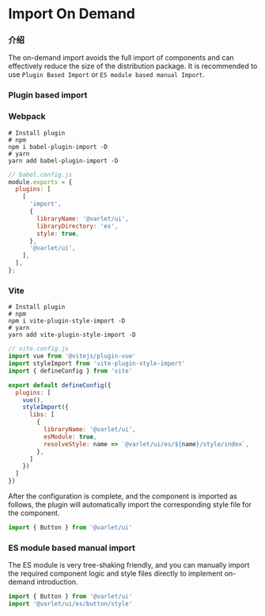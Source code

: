 # Import On Demand

### 介绍
The on-demand import avoids the full import of components and can effectively reduce the size of the distribution package.
It is recommended to use `Plugin Based Import` or `ES module based manual Import`.

### Plugin based import

### Webpack
```shell
# Install plugin
# npm
npm i babel-plugin-import -D 
# yarn
yarn add babel-plugin-import -D
```

```js
// babel.config.js
module.exports = {
  plugins: [
    [
      'import',
      {
        libraryName: '@varlet/ui',
        libraryDirectory: 'es',
        style: true,
      },
      '@varlet/ui',
    ],
  ],
};
```

### Vite

```shell
# Install plugin
# npm
npm i vite-plugin-style-import -D 
# yarn
yarn add vite-plugin-style-import -D
```

```js
// vite.config.js
import vue from '@vitejs/plugin-vue'
import styleImport from 'vite-plugin-style-import'
import { defineConfig } from 'vite'

export default defineConfig({
  plugins: [
    vue(),
    styleImport({
      libs: [
        {
          libraryName: '@varlet/ui',
          esModule: true,
          resolveStyle: name => `@varlet/ui/es/${name}/style/index`,
        },
      ]
    })
  ]
})
```

After the configuration is complete, and the component is imported as follows, 
the plugin will automatically import the corresponding style file for the component.

```javascript
import { Button } from '@varlet/ui'
```

### ES module based manual import

The ES module is very tree-shaking friendly,
and you can manually import the required component logic and style files directly to implement on-demand introduction.

```javascript
import { Button } from '@varlet/ui'
import '@varlet/ui/es/button/style'
```
